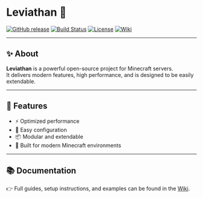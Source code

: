 # Leviathan 🐉

[![GitHub release](https://img.shields.io/github/v/release/SquareCodeFX/Leviathan?style=for-the-badge&color=blue)](https://github.com/SquareCodeFX/Leviathan/releases)
[![Build Status](https://img.shields.io/github/actions/workflow/status/SquareCodeFX/Leviathan/maven.yml?style=for-the-badge&logo=github)](https://github.com/SquareCodeFX/Leviathan/actions)
[![License](https://img.shields.io/github/license/SquareCodeFX/Leviathan?style=for-the-badge&color=green)](https://github.com/SquareCodeFX/Leviathan/blob/main/LICENSE)
[![Wiki](https://img.shields.io/badge/docs-Wiki-blueviolet?style=for-the-badge&logo=gitbook)](https://ocean-10.gitbook.io/leviathan)

---

## ✨ About
**Leviathan** is a powerful open-source project for Minecraft servers.  
It delivers modern features, high performance, and is designed to be easily extendable.  

---

## 🚀 Features
- ⚡ Optimized performance  
- 🔧 Easy configuration  
- 📦 Modular and extendable  
- 🐉 Built for modern Minecraft environments  

---

## 📚 Documentation
👉 Full guides, setup instructions, and examples can be found in the [Wiki](https://ocean-10.gitbook.io/leviathan).  
